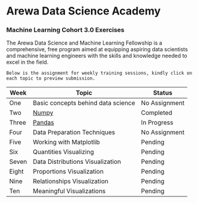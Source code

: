 # Arewa Data Science Academy

### Machine Learning Cohort 3.0 Exercises

The Arewa Data Science and Machine Learning Fellowship is a comprehensive, free program aimed at equipping aspiring data scientists and machine learning engineers with the skills and knowledge needed to excel in the field.

    Below is the assignment for weekly training sessions, kindly click on each topic to preview submission.

| Week  | Topic |  Status |
|----------|-------|------------|
| One   | Basic concepts behind data science | No Assignment
| Two   | [Numpy](../Arewa-DS-ML3.0-Exercises/numpy-exercises)                         | Completed
| Three | [Pandas](../Arewa-DS-ML3.0-Exercises/pandas-exercises/)                            | In Progress
| Four  | Data Preparation Techniques       | No Assignment
| Five  | Working with Matplotlib           | Pending
| Six   | Quantities Visualizing            | Pending
| Seven | Data Distributions Visualization  | Pending
| Eight | Proportions Visualization         | Pending
| Nine  | Relationships Visualization       | Pending
| Ten   | Meaningful Visualizations         | Pending